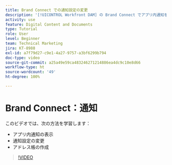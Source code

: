 ```yaml
---
title: Brand Connect での通知設定の変更
description: '[!UICONTROL Workfront DAM] の Brand Connect でアプリ内通知を表示する方法、通知設定を変更する方法、アドレス帳を作成する方法について説明します。'
activity: use
feature: Digital Content and Documents
type: Tutorial
role: User
level: Beginner
team: Technical Marketing
jira: KT-8988
exl-id: a7f79d27-c9e1-4a27-9757-a3bf6299b794
doc-type: video
source-git-commit: a25a49e59ca483246271214886ea4dc9c10e8d66
workflow-type: ht
source-wordcount: '49'
ht-degree: 100%

---
```


# Brand Connect：通知

このビデオでは、次の方法を学習します：

* アプリ内通知の表示
* 通知設定の変更
* アドレス帳の作成

>[!VIDEO](https://video.tv.adobe.com/v/335250/?quality=12&learn=on)
